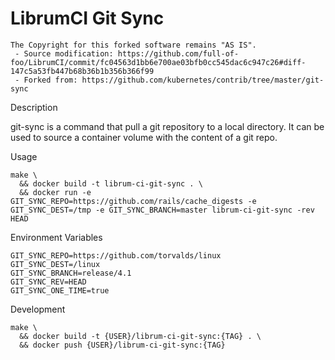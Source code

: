 LibrumCI Git Sync
=========

```
The Copyright for this forked software remains "AS IS".
 - Source modification: https://github.com/full-of-foo/LibrumCI/commit/fc04563d1bb6e700ae03bfb0cc545dac6c947c26#diff-147c5a53fb447b68b36b1b356b366f99
 - Forked from: https://github.com/kubernetes/contrib/tree/master/git-sync
```
Description

git-sync is a command that pull a git repository to a local directory. It can be used to source a container volume with the content of a git repo.


Usage
```
make \
  && docker build -t librum-ci-git-sync . \
  && docker run -e GIT_SYNC_REPO=https://github.com/rails/cache_digests -e GIT_SYNC_DEST=/tmp -e GIT_SYNC_BRANCH=master librum-ci-git-sync -rev HEAD
```

Environment Variables
```
GIT_SYNC_REPO=https://github.com/torvalds/linux
GIT_SYNC_DEST=/linux
GIT_SYNC_BRANCH=release/4.1
GIT_SYNC_REV=HEAD
GIT_SYNC_ONE_TIME=true
```

Development
```
make \
  && docker build -t {USER}/librum-ci-git-sync:{TAG} . \
  && docker push {USER}/librum-ci-git-sync:{TAG}
```

